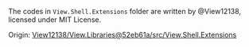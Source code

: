 The codes in `View.Shell.Extensions` folder are written by @View12138, licensed under MIT License.

Origin: [View12138/View.Libraries@52eb61a/src/View.Shell.Extensions](https://github.com/View12138/View.Libraries/tree/52eb61ab6ff55f1a3376d5bc66ce529df740a647/src/View.Shell.Extensions)